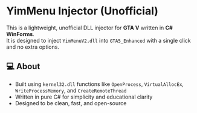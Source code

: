 # YimMenu Injector (Unofficial)

This is a lightweight, unofficial DLL injector for **GTA V** written in **C# WinForms**.  
It is designed to inject `YimMenuV2.dll` into `GTA5_Enhanced` with a single click and no extra options.

## 💻 About

- Built using `kernel32.dll` functions like `OpenProcess`, `VirtualAllocEx`, `WriteProcessMemory`, and `CreateRemoteThread`
- Written in pure C# for simplicity and educational clarity
- Designed to be clean, fast, and open-source


